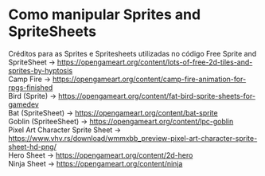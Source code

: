 # Como manipular Sprites and SpriteSheets

Créditos para as Sprites e Spritesheets utilizadas no código
Free Sprite and SpriteSheet     	->	https://opengameart.org/content/lots-of-free-2d-tiles-and-sprites-by-hyptosis <br />
Camp Fire				                  ->	https://opengameart.org/content/camp-fire-animation-for-rpgs-finished <br />
Bird (Sprite)                   	->	https://opengameart.org/content/fat-bird-sprite-sheets-for-gamedev <br />
Bat (SpriteSheet)               	->	https://opengameart.org/content/bat-sprite <br />
Goblin (SpriteeSheet)           	->	https://opengameart.org/content/lpc-goblin <br />
Pixel Art Character Sprite Sheet	->	https://www.vhv.rs/download/wmmxbb_preview-pixel-art-character-sprite-sheet-hd-png/ <br />
Hero Sheet				                ->	https://opengameart.org/content/2d-hero <br />
Ninja Sheet				                ->	https://opengameart.org/content/ninja <br />
